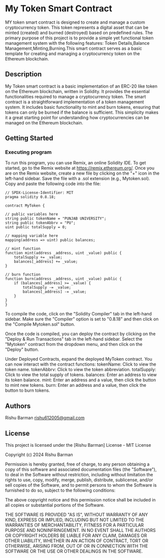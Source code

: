 # My Token Smart Contract

MY token smart contract is designed to create and manage a custom cryptocurrency token. This token represents a digital asset that can be minted (created) and burned (destroyed) based on predefined rules. The primary purpose of this project is to provide a simple yet functional token management system with the following features: Token Details,Balance Management,Minting,Burning.This smart contract serves as a basic template for creating and managing a cryptocurrency token on the Ethereum blockchain.

## Description

My Token smart contract is a basic implementation of an ERC-20 like token on the Ethereum blockchain, written in Solidity. It provides the essential functionalities required to manage a cryptocurrency token. The smart contract is a straightforward implementation of a token management system. It includes basic functionality to mint and burn tokens, ensuring that tokens can only be burned if the balance is sufficient. This simplicity makes it a great starting point for understanding how cryptocurrencies can be managed on the Ethereum blockchain.

## Getting Started

### Executing program

To run this program, you can use Remix, an online Solidity IDE. To get started, go to the Remix website at https://remix.ethereum.org/. Once you are on the Remix website, create a new file by clicking on the "+" icon in the left-hand sidebar. Save the file with a .sol extension (e.g., Mytoken.sol). Copy and paste the following code into the file:

    // SPDX-License-Identifier: MIT
    pragma solidity 0.8.18;

    contract MyToken {

    // public variables here
    string public tokenName = "PUNJAB UNIVERSITY";
    string public tokenAbbrv = "PU";
    uint public totalSupply = 0;

    // mapping variable here
    mapping(address => uint) public balances;

    // mint function
    function mint(address _address, uint _value) public {
        totalSupply += _value;
        balances[_address] += _value;
    }

    // burn function
    function burn(address _address, uint _value) public {
        if (balances[_address] >= _value) {
            totalSupply -= _value;
            balances[_address] -= _value;
        }
    }
    }


To compile the code, click on the "Solidity Compiler" tab in the left-hand sidebar. Make sure the "Compiler" option is set to "0.8.18" and then click on the "Compile Mytoken.sol" button.

Once the code is compiled, you can deploy the contract by clicking on the "Deploy & Run Transactions" tab in the left-hand sidebar. Select the "Mytoken" contract from the dropdown menu, and then click on the "Deploy" button.

Under Deployed Contracts, expand the deployed MyToken contract. You can now interact with the contract functions:
tokenName: Click to view the token name.
tokenAbbrv: Click to view the token abbreviation.
totalSupply: Click to view the total supply of tokens.
balances: Enter an address to view its token balance.
mint: Enter an address and a value, then click the button to mint new tokens.
burn: Enter an address and a value, then click the button to burn tokens.

## Authors

Rishu Barman 
rishu612005@gmail.com


## License

This project is licensed under the [Rishu Barman] License - 
MIT License

Copyright (c) 2024 Rishu Barman

Permission is hereby granted, free of charge, to any person obtaining a copy
of this software and associated documentation files (the "Software"), to deal
in the Software without restriction, including without limitation the rights
to use, copy, modify, merge, publish, distribute, sublicense, and/or sell
copies of the Software, and to permit persons to whom the Software is
furnished to do so, subject to the following conditions:

The above copyright notice and this permission notice shall be included in all
copies or substantial portions of the Software.

THE SOFTWARE IS PROVIDED "AS IS", WITHOUT WARRANTY OF ANY KIND, EXPRESS OR
IMPLIED, INCLUDING BUT NOT LIMITED TO THE WARRANTIES OF MERCHANTABILITY,
FITNESS FOR A PARTICULAR PURPOSE AND NONINFRINGEMENT. IN NO EVENT SHALL THE
AUTHORS OR COPYRIGHT HOLDERS BE LIABLE FOR ANY CLAIM, DAMAGES OR OTHER
LIABILITY, WHETHER IN AN ACTION OF CONTRACT, TORT OR OTHERWISE, ARISING FROM,
OUT OF OR IN CONNECTION WITH THE SOFTWARE OR THE USE OR OTHER DEALINGS IN THE
SOFTWARE.
